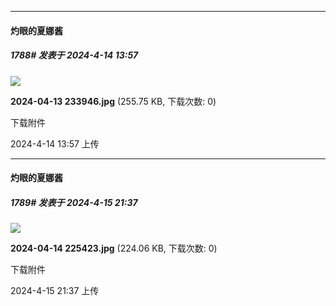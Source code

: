 ﻿
*****

####  灼眼的夏娜酱  
##### 1788#       发表于 2024-4-14 13:57

<img src="https://img.saraba1st.com/forum/202404/14/135755g63q6hvrj9e3c9av.jpg" referrerpolicy="no-referrer">

<strong>2024-04-13 233946.jpg</strong> (255.75 KB, 下载次数: 0)

下载附件

2024-4-14 13:57 上传


*****

####  灼眼的夏娜酱  
##### 1789#       发表于 2024-4-15 21:37

<img src="https://img.saraba1st.com/forum/202404/15/213734sdjhgu5pdgdn9jvd.jpg" referrerpolicy="no-referrer">

<strong>2024-04-14 225423.jpg</strong> (224.06 KB, 下载次数: 0)

下载附件

2024-4-15 21:37 上传

